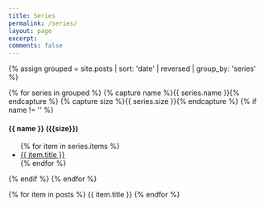 ```yaml
---
title: Series
permalink: /series/
layout: page
excerpt:
comments: false
---
```


{% assign grouped =  site.posts | sort: 'date' | reversed | group_by: 'series' %}

<div>
{% for series in grouped %}
    {% capture name %}{{ series.name }}{% endcapture %}
    {% capture size %}{{ series.size }}{% endcapture %}
    {% if name != '' %}
        <h4>{{ name }} ({{size}})</h4>
        <ul>
            {% for item in series.items %}
                <li><a href="{{ item.url }}">{{ item.title }}</a></li>
            {% endfor %}
        </ul>
    {% endif %}
{% endfor %}
</div>


{% for item in posts %}
{{ item.title }}
{% endfor %}
